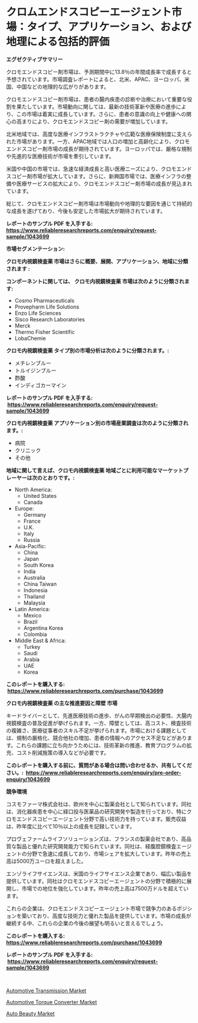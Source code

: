 <p><h1>クロムエンドスコピーエージェント市場：タイプ、アプリケーション、および地理による包括的評価</h1></p><p><strong>エグゼクティブサマリー</strong></p>
<p><p>クロモエンドスコピー剤市場は、予測期間中に13.8％の年間成長率で成長すると予想されています。市場調査レポートによると、北米、APAC、ヨーロッパ、米国、中国などの地理的な広がりがあります。</p><p>クロモエンドスコピー剤市場は、患者の腸内疾患の診断や治療において重要な役割を果たしています。市場動向に関しては、最新の技術革新や医療の進歩により、この市場は着実に成長しています。さらに、患者の意識の向上や健康への関心の高まりにより、クロモエンドスコピー剤の需要が増加しています。</p><p>北米地域では、高度な医療インフラストラクチャや広範な医療保険制度に支えられた市場があります。一方、APAC地域では人口の増加と高齢化により、クロモエンドスコピー剤市場の成長が期待されています。ヨーロッパでは、厳格な規制や先進的な医療技術が市場を牽引しています。</p><p>米国や中国の市場では、急速な経済成長と高い医療ニーズにより、クロモエンドスコピー剤市場が拡大しています。さらに、新興国市場では、医療インフラの整備や医療サービスの拡大により、クロモエンドスコピー剤市場の成長が見込まれています。</p><p>総じて、クロモエンドスコピー剤市場は市場動向や地理的な要因を通じて持続的な成長を遂げており、今後も安定した市場拡大が期待されています。</p></p>
<p><strong>レポートのサンプル PDF を入手する: <a href="https://www.reliableresearchreports.com/enquiry/request-sample/1043699">https://www.reliableresearchreports.com/enquiry/request-sample/1043699</a></strong></p>
<p><strong>市場セグメンテーション:</strong></p>
<p><strong> クロモ内視鏡検査薬 市場はさらに概要、展開、アプリケーション、地域に分類されます :</strong></p>
<p><strong>コンポーネントに関しては、 クロモ内視鏡検査薬 市場は次のように分類されます: &nbsp;</strong></p>
<p><ul><li>Cosmo Pharmaceuticals</li><li>Provepharm Life Solutions</li><li>Enzo Life Sciences</li><li>Sisco Research Laboratories</li><li>Merck</li><li>Thermo Fisher Scientific</li><li>LobaChemie</li></ul></p>
<p><strong> クロモ内視鏡検査薬 タイプ別の市場分析は次のように分類されます。:</strong></p>
<p><ul><li>メチレンブルー</li><li>トルイジンブルー</li><li>酢酸</li><li>インディゴカーマイン</li></ul></p>
<p><strong>レポートのサンプル PDF を入手する: &nbsp;<a href="https://www.reliableresearchreports.com/enquiry/request-sample/1043699">https://www.reliableresearchreports.com/enquiry/request-sample/1043699</a></strong></p>
<p><strong> クロモ内視鏡検査薬 アプリケーション別の市場産業調査は次のように分類されます。:</strong></p>
<p><ul><li>病院</li><li>クリニック</li><li>その他</li></ul></p>
<p><strong>地域に関して言えば、クロモ内視鏡検査薬 地域ごとに利用可能なマーケットプレーヤーは次のとおりです。:</strong></p>
<p><ul>
    <li>
        North America:
        <ul>
            <li>United States</li>
            <li>Canada</li>
        </ul>
    </li>
    <li>
        Europe:
        <ul>
            <li>Germany</li>
            <li>France</li>
            <li>U.K.</li>
            <li>Italy</li>
            <li>Russia</li>
        </ul>
    </li>
    <li>
        Asia-Pacific:
        <ul>
            <li>China</li>
            <li>Japan</li>
            <li>South Korea</li>
            <li>India</li>
            <li>Australia</li>
            <li>China Taiwan</li>
            <li>Indonesia</li>
            <li>Thailand</li>
            <li>Malaysia</li>
        </ul>
    </li>
    <li>
        Latin America:
        <ul>
            <li>Mexico</li>
            <li>Brazil</li>
            <li>Argentina Korea</li>
            <li>Colombia</li>
        </ul>
    </li>
    <li>
        Middle East & Africa:
        <ul>
            <li>Turkey</li>
            <li>Saudi</li>
            <li>Arabia</li>
            <li>UAE</li>
            <li>Korea</li>
        </ul>
    </li>
    </ul></p>
<p><strong>このレポートを購入する: &nbsp;<a href="https://www.reliableresearchreports.com/purchase/1043699">https://www.reliableresearchreports.com/purchase/1043699</a></strong></p>
<p><strong>クロモ内視鏡検査薬 の主な推進要因と障壁 市場</strong></p>
<p><p>キードライバーとして、先進医療技術の進歩、がんの早期検出の必要性、大腸内視鏡検査の普及促進が挙げられます。一方、障壁としては、高コスト、検査技術の複雑さ、医療従事者のスキル不足が挙げられます。市場における課題としては、規制の厳格化、競合他社の増加、患者の情報へのアクセス不足などがあります。これらの課題に立ち向かうためには、技術革新の推進、教育プログラムの拡充、コスト削減施策の導入などが必要です。</p></p>
<p><strong>このレポートを購入する前に、質問がある場合は問い合わせるか、共有してください。:&nbsp; <a href="https://www.reliableresearchreports.com/enquiry/pre-order-enquiry/1043699">https://www.reliableresearchreports.com/enquiry/pre-order-enquiry/1043699</a></strong></p>
<p><strong>競争環境</strong></p>
<p><p>コスモファーマ株式会社は、欧州を中心に製薬会社として知られています。同社は、消化器疾患を中心に経口投与医薬品の研究開発や製造を行っており、特にクロモエンドスコピーエージェント分野で高い技術力を持っています。販売収益は、昨年度に比べて10％以上の成長を記録しています。</p><p>プロヴェファームライフソリューションズは、フランスの製薬会社であり、高品質な製品と優れた研究開発能力で知られています。同社は、経腹腔鏡検査エージェントの分野で急速に成長しており、市場シェアを拡大しています。昨年の売上高は5000万ユーロを超えました。</p><p>エンゾライフサイエンスは、米国のライフサイエンス企業であり、幅広い製品を提供しています。同社はクロモエンドスコピーエージェントの分野で積極的に展開し、市場での地位を強化しています。昨年の売上高は7500万ドルを超えています。</p><p>これらの企業は、クロモエンドスコピーエージェント市場で競争力のあるポジションを築いており、高度な技術力と優れた製品を提供しています。市場の成長が継続する中、これらの企業の今後の展望も明るいと言えるでしょう。</p></p>
<p><strong>このレポートを購入する: &nbsp; <a href="https://www.reliableresearchreports.com/purchase/1043699">https://www.reliableresearchreports.com/purchase/1043699</a></strong></p>
<p><strong>レポートのサンプル PDF を入手する: &nbsp;<a href="https://www.reliableresearchreports.com/enquiry/request-sample/1043699">https://www.reliableresearchreports.com/enquiry/request-sample/1043699</a></strong><strong></strong></p>
<p>&nbsp;</p>
<p><p><a href="https://gratis-rainforest-2ca.notion.site/Automotive-Transmission-Market-Size-Market-Share-and-Global-Market-Analysis-Report-2024-2031-eebd90c925e64bd695a91ccfbfd7e7d9">Automotive Transmission Market</a></p><p><a href="https://crocus-run-b5a.notion.site/Automotive-Torque-Converter-Market-Furnish-Information-about-Market-Size-Market-Share-Market-Dynam-d5e86032b806420cab8672d4df4a2abb">Automotive Torque Converter Market</a></p><p><a href="https://metal-farmhouse-e95.notion.site/Auto-Beauty-Market-Dynamics-2024-2031-Also-about-Its-Market-Trends-Projections-and-Opportunities-d338410e977945129ce5864c9bd1e8e4">Auto Beauty Market</a></p></p>